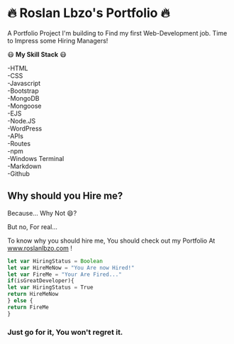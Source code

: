 # :fire: Roslan Lbzo's Portfolio :fire:
A Portfolio Project I'm building to Find my first Web-Development job.    Time to Impress some Hiring Managers!

:mask: **My Skill Stack** :mask:

-HTML   
-CSS    
-Javascript   
-Bootstrap    
-MongoDB    
-Mongoose   
-EJS    
-Node.JS    
-WordPress     
-APIs   
-Routes     
-npm    
-Windows Terminal   
-Markdown   
-Github   

## Why should you Hire me?
Because... Why Not :smile:?

But no, For real...

To know why you should hire me, You should check out my Portfolio At www.roslanlbzo.com !

```javascript
let var HiringStatus = Boolean
let var HireMeNow = "You Are now Hired!"
let var FireMe = "Your Are Fired..."
if(isGreatDeveloper){
let var HiringStatus = True
return HireMeNow
} else {
return FireMe
}
```

### Just go for it, You won't regret it.
